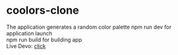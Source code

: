 # coolors-clone
The application generates a random color palette
npm run dev for application launch  
npm run build for building app  
Live Devo: [click](https://vercel.com/ibragimov-github/coolors-clone)
